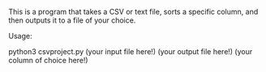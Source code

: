 This is a program that takes a CSV or text file, sorts a specific column, and then outputs it to a file of your choice.

Usage:

python3 csvproject.py (your input file here!) (your output file here!) (your column of choice here!)
